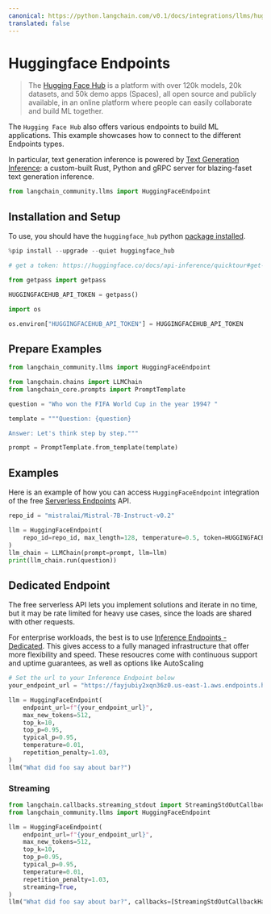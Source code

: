```yaml
---
canonical: https://python.langchain.com/v0.1/docs/integrations/llms/huggingface_endpoint
translated: false
---
```


# Huggingface Endpoints

>The [Hugging Face Hub](https://huggingface.co/docs/hub/index) is a platform with over 120k models, 20k datasets, and 50k demo apps (Spaces), all open source and publicly available, in an online platform where people can easily collaborate and build ML together.

The `Hugging Face Hub` also offers various endpoints to build ML applications.
This example showcases how to connect to the different Endpoints types.

In particular, text generation inference is powered by [Text Generation Inference](https://github.com/huggingface/text-generation-inference): a custom-built Rust, Python and gRPC server for blazing-faset text generation inference.

```python
from langchain_community.llms import HuggingFaceEndpoint
```

## Installation and Setup

To use, you should have the ``huggingface_hub`` python [package installed](https://huggingface.co/docs/huggingface_hub/installation).

```python
%pip install --upgrade --quiet huggingface_hub
```

```python
# get a token: https://huggingface.co/docs/api-inference/quicktour#get-your-api-token

from getpass import getpass

HUGGINGFACEHUB_API_TOKEN = getpass()
```

```python
import os

os.environ["HUGGINGFACEHUB_API_TOKEN"] = HUGGINGFACEHUB_API_TOKEN
```

## Prepare Examples

```python
from langchain_community.llms import HuggingFaceEndpoint
```

```python
from langchain.chains import LLMChain
from langchain_core.prompts import PromptTemplate
```

```python
question = "Who won the FIFA World Cup in the year 1994? "

template = """Question: {question}

Answer: Let's think step by step."""

prompt = PromptTemplate.from_template(template)
```

## Examples

Here is an example of how you can access `HuggingFaceEndpoint` integration of the free [Serverless Endpoints](https://huggingface.co/inference-endpoints/serverless) API.

```python
repo_id = "mistralai/Mistral-7B-Instruct-v0.2"

llm = HuggingFaceEndpoint(
    repo_id=repo_id, max_length=128, temperature=0.5, token=HUGGINGFACEHUB_API_TOKEN
)
llm_chain = LLMChain(prompt=prompt, llm=llm)
print(llm_chain.run(question))
```

## Dedicated Endpoint

The free serverless API lets you implement solutions and iterate in no time, but it may be rate limited for heavy use cases, since the loads are shared with other requests.

For enterprise workloads, the best is to use [Inference Endpoints - Dedicated](https://huggingface.co/inference-endpoints/dedicated).
This gives access to a fully managed infrastructure that offer more flexibility and speed. These resoucres come with continuous support and uptime guarantees, as well as options like AutoScaling

```python
# Set the url to your Inference Endpoint below
your_endpoint_url = "https://fayjubiy2xqn36z0.us-east-1.aws.endpoints.huggingface.cloud"
```

```python
llm = HuggingFaceEndpoint(
    endpoint_url=f"{your_endpoint_url}",
    max_new_tokens=512,
    top_k=10,
    top_p=0.95,
    typical_p=0.95,
    temperature=0.01,
    repetition_penalty=1.03,
)
llm("What did foo say about bar?")
```

### Streaming

```python
from langchain.callbacks.streaming_stdout import StreamingStdOutCallbackHandler
from langchain_community.llms import HuggingFaceEndpoint

llm = HuggingFaceEndpoint(
    endpoint_url=f"{your_endpoint_url}",
    max_new_tokens=512,
    top_k=10,
    top_p=0.95,
    typical_p=0.95,
    temperature=0.01,
    repetition_penalty=1.03,
    streaming=True,
)
llm("What did foo say about bar?", callbacks=[StreamingStdOutCallbackHandler()])
```